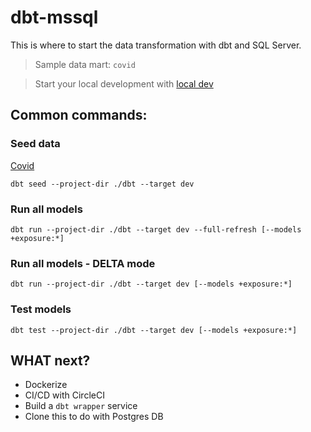 # dbt-mssql
This is where to start the data transformation with dbt and SQL Server.
> Sample data mart: `covid`

> Start your local development with [local dev](.local_dev.md)

## Common commands:
### Seed data
[Covid](/dbt/data/covid/covid_raw.csv)
```
dbt seed --project-dir ./dbt --target dev
```

### Run all models
```
dbt run --project-dir ./dbt --target dev --full-refresh [--models +exposure:*]
```

### Run all models - DELTA mode
```
dbt run --project-dir ./dbt --target dev [--models +exposure:*]
```

### Test models
```
dbt test --project-dir ./dbt --target dev [--models +exposure:*]
```


## WHAT next?
- Dockerize
- CI/CD with CircleCI
- Build a `dbt wrapper` service
- Clone this to do with Postgres DB